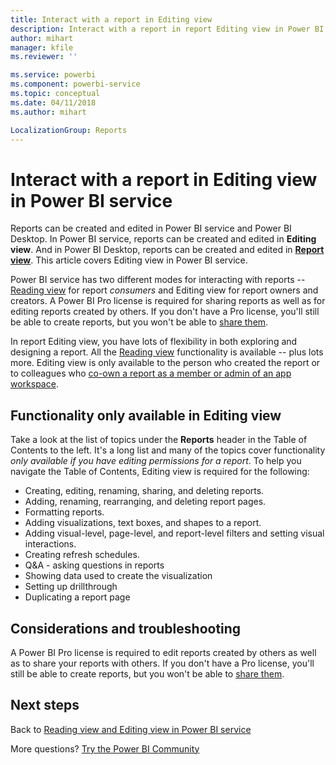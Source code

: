 ```yaml
---
title: Interact with a report in Editing view
description: Interact with a report in report Editing view in Power BI service
author: mihart
manager: kfile
ms.reviewer: ''

ms.service: powerbi
ms.component: powerbi-service
ms.topic: conceptual
ms.date: 04/11/2018
ms.author: mihart

LocalizationGroup: Reports
---
```

# Interact with a report in Editing view in Power BI service
Reports can be created and edited in Power BI service and Power BI Desktop. In Power BI service, reports can be created and edited in **Editing view**. And in Power BI Desktop, reports can be created and edited in [**Report view**](desktop-report-view.md). This article covers Editing view in Power BI service. 

Power BI service has two different modes for interacting with reports -- [Reading view](service-reading-view-and-editing-view.md) for report *consumers* and Editing view for report owners and creators.  A Power BI Pro license is required for sharing reports as well as for editing reports created by others. If you don't have a Pro license, you'll still be able to create reports, but you won't be able to [share them](service-share-reports.md).    

In report Editing view, you have lots of flexibility in both exploring and designing a report. All the [Reading view](service-reading-view-and-editing-view.md) functionality is available -- plus lots more. Editing view is only available to the person who created the report or to colleagues who [co-own a report as a member or admin of an app workspace](service-create-distribute-apps.md).

## Functionality only available in Editing view
Take a look at the list of topics under the **Reports** header in the Table of Contents to the left. It's a long list and many of the topics cover functionality *only available if you have editing permissions for a report*.  To help you navigate the Table of Contents, Editing view is required for the following:

* Creating, editing, renaming, sharing, and deleting reports.
* Adding, renaming, rearranging, and deleting report pages.
* Formatting reports.
* Adding visualizations, text boxes, and shapes to a report.
* Adding visual-level, page-level, and report-level filters and setting visual interactions.
* Creating refresh schedules.
* Q&A - asking questions in reports
* Showing data used to create the visualization 
* Setting up drillthrough
* Duplicating a report page

## Considerations and troubleshooting
A Power BI Pro license is required to edit reports created by others as well as to share your reports with others.  If you don't have a Pro license, you'll still be able to create reports, but you won't be able to [share them](service-share-reports.md).


## Next steps
Back to [Reading view and Editing view in Power BI service](service-reading-view-and-editing-view.md)

More questions? [Try the Power BI Community](http://community.powerbi.com/)

